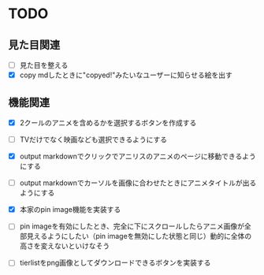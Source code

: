 # TODO

## 見た目関連
-  [ ] 見た目を整える
-  [x] copy mdしたときに"copyed!"みたいなユーザーに知らせる絵を出す

## 機能関連
-  [x] 2クールのアニメを含めるかを選択するボタンを作成する
-  [ ] TVだけでなく映画なども選択できるようにする
-  [x] output markdownでクリックでアニリスのアニメのページに移動できるようにする
-  [ ] output markdownでカーソルを画像に合わせたときにアニメタイトルが出るようにする
-  [x] 本家のpin image機能を実装する
-  [ ] pin imageを有効にしたとき、完全に下にスクロールしたらアニメ画像が全部見えるようにしたい（pin imageを無効にした状態と同じ）動的に全体の高さを変えないといけなそう
-  [ ] tierlistをpng画像としてダウンロードできるボタンを実装する

